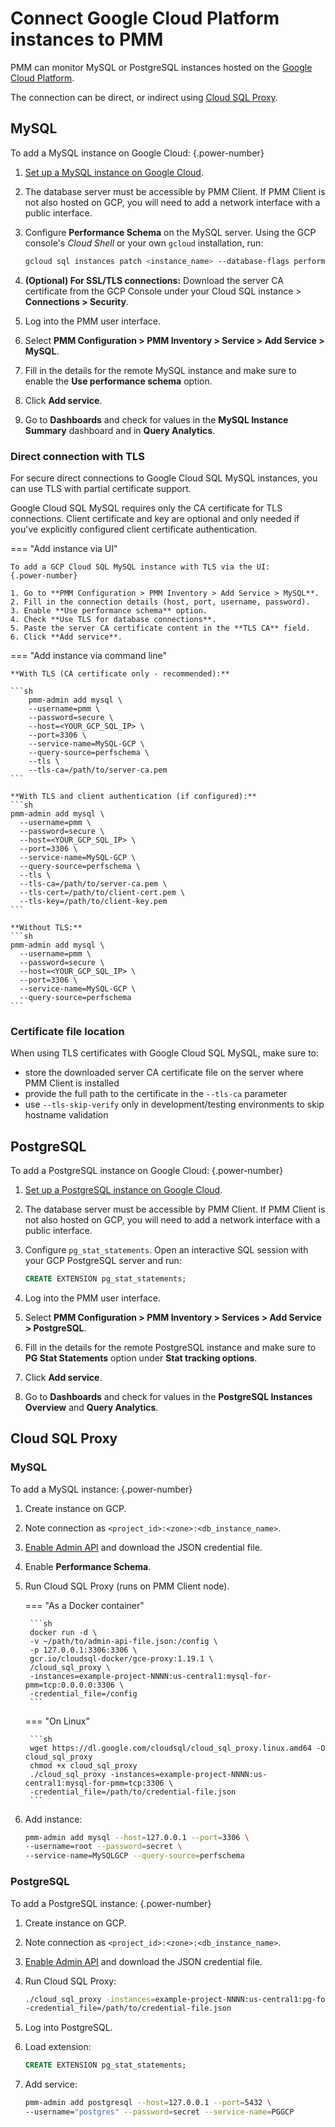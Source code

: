 # Connect Google Cloud Platform instances to PMM

PMM can monitor MySQL or PostgreSQL instances hosted on the [Google Cloud Platform][GOOGLE_CLOUD].

The connection can be direct, or indirect using [Cloud SQL Proxy][GOOGLE_CLOUD_SQL_PROXY].

## MySQL

To add a MySQL instance on Google Cloud:
{.power-number}

1. [Set up a MySQL instance on Google Cloud][GOOGLE_CLOUD_MYSQL].

2. The database server must be accessible by PMM Client. If PMM Client is not also hosted on GCP, you will need to add a network interface with a public interface.

3. Configure **Performance Schema** on the MySQL server. Using the GCP console's *Cloud Shell* or your own `gcloud` installation, run:

    ```sh
    gcloud sql instances patch <instance_name> --database-flags performance_schema=on
    ```
4. **(Optional) For SSL/TLS connections:** Download the server CA certificate from the GCP Console under your Cloud SQL instance > **Connections > Security**.

5. Log into the PMM user interface.

6. Select **PMM Configuration > PMM Inventory >  Service > Add Service > MySQL**.

7. Fill in the details for the remote MySQL instance and make sure to enable the **Use performance schema** option.

8. Click **Add service**.

9. Go to **Dashboards** and check for values in the **MySQL Instance Summary** dashboard and in **Query Analytics**.

### Direct connection with TLS

For secure direct connections to Google Cloud SQL MySQL instances, you can use TLS with partial certificate support. 

Google Cloud SQL MySQL requires only the CA certificate for TLS connections. Client certificate and key are optional and only needed if you've explicitly configured client certificate authentication.

=== "Add instance via UI"

    To add a GCP Cloud SQL MySQL instance with TLS via the UI:
    {.power-number}

    1. Go to **PMM Configuration > PMM Inventory > Add Service > MySQL**.
    2. Fill in the connection details (host, port, username, password).
    3. Enable **Use performance schema** option.
    4. Check **Use TLS for database connections**.
    5. Paste the server CA certificate content in the **TLS CA** field.
    6. Click **Add service**.

=== "Add instance via command line"

    **With TLS (CA certificate only - recommended):**
    
    ```sh
        pmm-admin add mysql \
        --username=pmm \
        --password=secure \
        --host=<YOUR_GCP_SQL_IP> \
        --port=3306 \
        --service-name=MySQL-GCP \
        --query-source=perfschema \
        --tls \
        --tls-ca=/path/to/server-ca.pem
    ```

    **With TLS and client authentication (if configured):**
    ```sh
    pmm-admin add mysql \
      --username=pmm \
      --password=secure \
      --host=<YOUR_GCP_SQL_IP> \
      --port=3306 \
      --service-name=MySQL-GCP \
      --query-source=perfschema \
      --tls \
      --tls-ca=/path/to/server-ca.pem \
      --tls-cert=/path/to/client-cert.pem \
      --tls-key=/path/to/client-key.pem
    ```

    **Without TLS:**
    ```sh
    pmm-admin add mysql \
      --username=pmm \
      --password=secure \
      --host=<YOUR_GCP_SQL_IP> \
      --port=3306 \
      --service-name=MySQL-GCP \
      --query-source=perfschema
    ```

### Certificate file location
When using TLS certificates with Google Cloud SQL MySQL, make sure to:

- store the downloaded server CA certificate file on the server where PMM Client is installed
- provide the full path to the certificate in the `--tls-ca` parameter
- use `--tls-skip-verify` only in development/testing environments to skip hostname validation

## PostgreSQL

To add a PostgreSQL instance on Google Cloud:
{.power-number}

1. [Set up a PostgreSQL instance on Google Cloud][GOOGLE_CLOUD_POSTGRESQL].

2. The database server must be accessible by PMM Client. If PMM Client is not also hosted on GCP, you will need to add a network interface with a public interface.

3. Configure `pg_stat_statements`. Open an interactive SQL session with your GCP PostgreSQL server and run:

    ```sql
    CREATE EXTENSION pg_stat_statements;
    ```

4. Log into the PMM user interface.

5. Select **PMM Configuration > PMM Inventory > Services > Add Service > PostgreSQL**.

6. Fill in the details for the remote PostgreSQL instance and make sure to **PG Stat Statements** option under **Stat tracking options**.

7. Click **Add service**.

8. Go to **Dashboards** and check for values in the **PostgreSQL Instances Overview**  and **Query Analytics**.

## Cloud SQL Proxy

### MySQL

To add a MySQL instance:
{.power-number}

1. Create instance on GCP.

2. Note connection as `<project_id>:<zone>:<db_instance_name>`.

3. [Enable Admin API][GOOGLE_CLOUD_ADMIN_API] and download the JSON credential file.

4. Enable **Performance Schema**.

5. Run Cloud SQL Proxy (runs on PMM Client node).

    === "As a Docker container"

        ```sh
        docker run -d \
        -v ~/path/to/admin-api-file.json:/config \
        -p 127.0.0.1:3306:3306 \
        gcr.io/cloudsql-docker/gce-proxy:1.19.1 \
        /cloud_sql_proxy \
        -instances=example-project-NNNN:us-central1:mysql-for-pmm=tcp:0.0.0.0:3306 \
        -credential_file=/config
        ```

    === "On Linux"

        ```sh
        wget https://dl.google.com/cloudsql/cloud_sql_proxy.linux.amd64 -O cloud_sql_proxy
        chmod +x cloud_sql_proxy
        ./cloud_sql_proxy -instances=example-project-NNNN:us-central1:mysql-for-pmm=tcp:3306 \
        -credential_file=/path/to/credential-file.json
        ```

6. Add instance:

    ```sh
    pmm-admin add mysql --host=127.0.0.1 --port=3306 \
    --username=root --password=secret \
    --service-name=MySQLGCP --query-source=perfschema
    ```

### PostgreSQL

To add a PostgreSQL instance:
{.power-number}

1. Create instance on GCP.

2. Note connection as `<project_id>:<zone>:<db_instance_name>`.

3. [Enable Admin API][GOOGLE_CLOUD_ADMIN_API] and download the JSON credential file.

4. Run Cloud SQL Proxy:

    ```sh
    ./cloud_sql_proxy -instances=example-project-NNNN:us-central1:pg-for-pmm=tcp:5432 \
    -credential_file=/path/to/credential-file.json
    ```

5. Log into PostgreSQL.

6. Load extension:

    ```sql
    CREATE EXTENSION pg_stat_statements;
    ```

7. Add service:

    ```sh
    pmm-admin add postgresql --host=127.0.0.1 --port=5432 \
    --username="postgres" --password=secret --service-name=PGGCP
    ```

[GOOGLE_CLOUD_SQL]: https://cloud.google.com/sql
[GOOGLE_CLOUD]: https://cloud.google.com/
[GOOGLE_CLOUD_MYSQL]: https://cloud.google.com/sql/docs/mysql/quickstart
[GOOGLE_CLOUD_POSTGRESQL]: https://cloud.google.com/sql/docs/postgres/quickstart
[GOOGLE_CLOUD_SQL_PROXY]: https://cloud.google.com/sql/docs/mysql/connect-overview#cloud_sql_proxy
[GOOGLE_CLOUD_ADMIN_API]: https://cloud.google.com/sql/docs/mysql/admin-api#console
